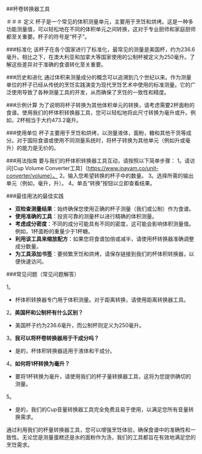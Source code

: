 ##杯卷转换器工具

＃＃＃ 定义
杯子是一个常见的体积测量单元，主要用于烹饪和烘烤。这是一种多功能测量值，可以轻松地在不同的体积单元之间转换，这对于专业厨师和家庭厨师都至关重要。杯子的符号是“杯子”。

###标准化
该杯子在各个国家进行了标准化，最常见的测量是美国杯，约为236.6毫升。相比之下，在澳大利亚和加拿大等国家使用的公制杯被定义为250毫升。了解这些差异对于准确的食谱转化至关重要。

###历史和进化
通过体积来测量成分的概念可以追溯到几个世纪以来。作为测量单位的杯子已经从传统的烹饪实践演变为现代烹饪艺术中使用的标准测量。它的广泛使用导致了各种测量工具的开发，从而确保了烹饪的一致性和精度。

###示例计算
为了说明将杯子转换为其他体积单元的转换，请考虑需要2杯面粉的食谱。使用我们的杯体积转换器工具，您可以轻松地将此尺寸转换为毫升或升。例如，2杯相当于大约473.2毫升。

###使用单位
杯子主要用于烹饪和烘烤，以测量液体，面粉，糖和其他干货等成分。对于国际食谱或使用不同测量系统时，将杯子转换为其他单元（例如升或毫升）的能力是无价的。

###用法指南
要与我们的杯体积转换器工具互动，请按照以下简单步骤：
1。请访问[Cup Volume Converter工具]（https://www.inayam.co/unit-converter/volume）。
2。输入您希望转换的杯子中的数量。
3。选择所需的输出单元（例如，毫升，升）。
4。单击“转换”按钮以立即查看结果。

###最佳用法的最佳实践
-  **双检查测量结果**：始终确保您使用正确的杯子测量（我们或公制）作为食谱。
-  **使用准确的工具**：投资可靠的测量杯以进行精确的体积测量。
-  **考虑成分密度**：不同的成分可能具有不同的密度，这可能会影响体积测量值。例如，1杯面粉的重量少于1杯糖。
-  **利用该工具来缩放配方**：如果您将食谱加倍或减半，请使用杯转换器准确调整成分数量。
-  **为工具添加书签**：要频繁烹饪和烘烤，请保存链接到我们的杯体积转换器，以便快速访问。

###常见问题（常见问题解答）

1。
- 杯体积转换器专门用于体积测量。对于距离转换，请使用距离转换器工具。

2。**美国杯和公制杯有什么区别？**
- 美国杯子约为236.6毫升，而公制杯则定义为250毫升。

3。**我可以将杯卷转换器用于干成分吗？**
- 是的，杯体积转换器适用于液体和干成分。

4。**如何将1杯转换为毫升？**
- 要将1杯转换为毫升，请使用我们的杯子量转换器工具，这将为您提供确切的测量。

5。
- 是的，我们的Cup音量转换器工具完全免费且易于使用，以满足您所有音量转换需求。

通过利用我们的杯量转换器工具，您可以增强烹饪体验，确保食谱中的准确性和一致性。无论您是测量蛋糕还是水的面粉作为汤，我们的工具都旨在有效地满足您的烹饪需求。
